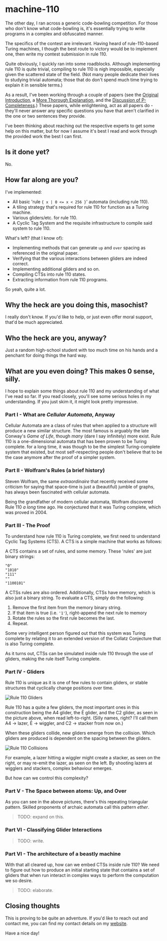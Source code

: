 # machine-110
The other day, I ran across a generic code-bowling competition.
For those who don't know what code-bowling is, it's essentially
trying to write programs in a complex and obfuscated manner.

The specifics of the contest are irrelevant.
Having heard of rule-110-based Turing machines,
I though the best route to victory would be to implement one,
then write my contest submission in rule 110.

Quite obviously, I quickly ran into some roadblocks.
Although implementing rule 110 is quite trivial,
compiling to rule 110 is nigh impossible,
especially given the scattered state of the field.
(Not many people dedicate their lives to studying trivial automata;
those that do don't spend much time trying to explain it in sensible terms.)

As a result, I've been working through a couple of papers
(see the [Original Introduction](https://wpmedia.wolfram.com/uploads/sites/13/2018/02/15-1-1.pdf),
a [More Thorough Explanation](https://web.archive.org/web/20160303190954/https://uncomp.uwe.ac.uk/genaro/Papers/Papers_on_CA_files/repCTSR110.pdf), and
the [Discussion of P-Completeness](https://link.springer.com/chapter/10.1007/11786986_13).)
These papers, while enlightening, act as all papers do -
they'll never answer any specific questions you have that aren't clarified
in the one or two sentences they provide.

I've been thinking about reaching out the respective experts to get some help
on this matter, but for now I assume it's best I read and work through
the provided work the best I can first.

## Is it done yet?
No.

## How far along are you?
I've implemented:
- All basic 'rule `{ x | 0 <= x < 256 }`' automata (including rule 110).
- A tiling strategy that's required for rule 110 for function as a Turing machine.
- Various gliders/etc. for rule 110.
- A Cyclic Tag System and the requisite infrastructure to compile said system
  to rule 110.

What's left? (that I know of):
- Implementing methods that can generate `up` and `over` spacing
  as referenced in the original paper.
- Verifying that the various interactions between gliders are indeed correct.
- Implementing additional gliders and so on.
- Compiling CTSs into rule 110 states.
- Extracting information from rule 110 programs.

So yeah, quite a lot.

## Why the heck are you doing this, masochist?
I really don't know.
If you'd like to help, or just even offer moral support,
that'd be much appreciated.

## Who the heck are you, anyway?
Just a random high-school student with too much time on his hands and a
penchant for doing things the hard way.

## What are you even doing? This makes 0 sense, silly.
I hope to explain some things about rule 110 and my understanding of
what I've read so far. If you read closely, you'll see some serious holes
in my understanding. If you just skim it, it might look pretty impressive.

### Part I - What are *Cellular Automata*, Anyway
Cellular Automata are a class of rules that when applied to a structure
will produce a new similar structure.
The most famous is arguably the late Conway's *Game of Life*,
though *many* (dare I say infinitely) more exist.
Rule 110 is a one-dimensional automata that has
been proven to be Turing complete.
for a long time, it was though to be the simplest Turing-complete system
that existed, but most self-respecting people don't believe that to be
the case anymore after the proof of a simpler system.

### Part II - Wolfram's Rules (a brief history)
Steven Wolfram, the same *extraordinaire* that recently received some criticism
for saying that space-time is just a (beautiful) jumble of graphs,
has always been fascinated with cellular automata.

Being the grandfather of modern cellular automata,
Wolfram discovered Rule 110 *a long* time ago.
He conjectured that it was Turing complete, which was proved in 2004.

### Part III - The Proof
To understand how rule 110 is Turing complete, we first need to understand
Cyclic Tag Systems (CTS).
A CTS is a simple machine that works as follows:

A CTS contains a set of rules, and some memory.
These 'rules' are just binary strings:

```
"0"
"1010"
"111"
""
"1100101"
```

A CTSs rules are also ordered.
Additionally, CTSs have memory, which is also just a binary string.
To evaluate a CTS, simply do the following:

1. Remove the first item from the memory binary string.
2. If that item is true (i.e. `'1'`), right-append the next rule to memory
3. Rotate the rules so the first rule becomes the last.
4. Repeat.

Some very intelligent person figured out that this system was Turing complete
by relating it to an extended version of the Collatz Conjecture that is
also Turing complete.

As it turns out, CTSs can be simulated inside rule 110 through the use of
gliders, making the rule itself Turing complete.

### Part IV - Gliders
Rule 110 is unique as it is one of few rules to contain gliders,
or stable structures that cyclically change positions over time.

![Rule 110 Gliders](https://upload.wikimedia.org/wikipedia/commons/0/0d/Ca110-structures2.png)

Rule 110 has a quite a few gliders, the most important ones in this construction
being the A4 glider, the Ē glider, and the C2 glider, as seen in the picture
above, when read left-to-right. (Silly names, right? I'll call them A4 → lazer,
Ē → wiggler, and C2 → stacker from now on.)

When these gliders collide, new gliders emerge from the collision.
Which gliders are produced is dependent on the spacing between the gliders.

![Rule 110 Collisions](https://upload.wikimedia.org/wikipedia/commons/1/18/Ca110-interaction2.png)

For example, a lazer hitting a wiggler might create a stacker,
as seen on the right, or may re-emit the lazer, as seen on the left.
By shooting lazers at wigglers and stackers, complex behaviour emerges.

But how can we control this complexity?

### Part V - The Space between atoms: Up, and Over
As you can see in the above pictures, there's this repeating triangular pattern.
Skilled proponents of archaic automata call this pattern *ether*.

> TODO: expand on this.

### Part VI - Classifying Glider Interactions
> TODO: write.

### Part VI - The architecture of a beastly machine
With that all cleared up, how can we embed CTSs inside rule 110?
We need to figure out how to produce an initial starting state
that contains a set of gliders that when run interact in complex ways
to perform the computation we so desire.

> TODO: elaborate.

## Closing thoughts
This is proving to be quite an adventure.
If you'd like to reach out and contact me,
you can find my contact details on my [website](https://www.slightknack.dev/home).

Have a nice day!
